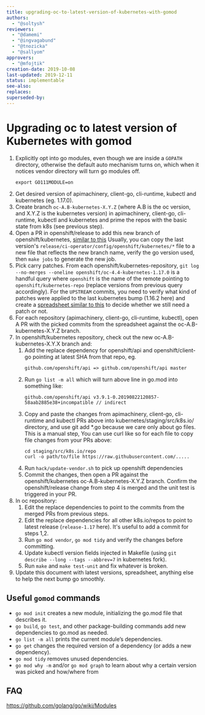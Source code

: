 ```yaml
---
title: upgrading-oc-to-latest-version-of-kubernetes-with-gomod
authors:
  - "@soltysh"
reviewers:
  - "@damemi"
  - "@ingvagabund"
  - "@tnozicka"
  - "@sallyom"
approvers:
  - "@mfojtik"
creation-date: 2019-10-08
last-updated: 2019-12-11
status: implementable 
see-also:
replaces:
superseded-by:
---
```


# Upgrading oc to latest version of Kubernetes with gomod

1. Explicitly opt into go modules, even though we are inside a `GOPATH` directory,
   otherwise the default auto mechanism turns on, which when it notices vendor
   directory will turn go modules off.
   ```
   export GO111MODULE=on
   ```
2. Get desired version of apimachinery, client-go, cli-runtime, kubectl and kubernetes (eg. 1.17.0).
3. Create branch `oc-A.B-kubernetes-X.Y.Z` (where A.B is the oc version, and X.Y.Z is the kubernetes version)
   in apimachinery, client-go, cli-runtime, kubectl and kubernetes and prime the repos with the basic
   state from k8s (see previous step).
4. Open a PR in openshift/release to add this new branch of openshift/kubernetes, [similar to this](https://github.com/openshift/release/pull/6349)
   Usually, you can copy the last version's `release/ci-operator/config/openshift/kubernetes/*` file to a new file that reflects the new branch name, 
   verify the go version used, then `make jobs` to generate the new job. 
5. Pick carry patches. From each openshift/kubernetes-repository, `git log --no-merges --oneline openshift/oc-4.4-kubernetes-1.17.0`
   is a handful query where `openshift` is the name of the remote pointing to `openshift/kubernetes-repo` 
   (replace versions from previous query accordingly). For the `UPSTREAM` commits, you need
   to verify what kind of patches were applied to the last kubernetes bump (1.16.2 here) and create a 
   [spreadsheet similar to this](https://docs.google.com/spreadsheets/d/1VQw_B2Nfqg9ILKvoNLK0YQdiM2LUidOX7Q-wRKBlrSE/edit?usp=sharing)
   to decide whether we still need a patch or not.  
6. For each repository (apimachinery, client-go, cli-runtime, kubectl), open A PR with the picked commits from the
   spreadsheet against the oc-A.B-kubernetes-X.Y.Z branch.
7. In openshift/kubernetes repository, check out the new oc-A.B-kubernetes-X.Y.X branch and:
   1. Add the replace dependency for openshift/api and openshift/client-go pointing at latest SHA from that repo, eg.
      ```
      github.com/openshift/api => github.com/openshift/api master
      ```
   2. Run `go list -m all` which will turn above line in go.mod into something like:
      ```
      github.com/openshift/api v3.9.1-0.20190822120857-58aab2885e38+incompatible // indirect
      ```
   3. Copy and paste the changes from apimachinery, client-go, cli-runtime and kubectl PRs above into kubernetes/staging/src/k8s.io/ directory,
      and use git add *.go because we care only about go files.  This is a manual step, You can use curl like so for each file to copy file 
      changes from your PRs above:
      ```
      cd staging/src/k8s.io/repo
      curl -o path/to/file https://raw.githubusercontent.com/.....
      ```
   4. Run `hack/update-vendor.sh` to pick up openshift dependencies
   5. Commit the changes, then open a PR against the openshift/kubernetes oc-A.B-kubernetes-X.Y.Z branch.
      Confirm the openshift/release change from step 4 is merged and the unit test is triggered in your PR. 
8. In oc repository: 
   1. Edit the replace dependencies to point to the commits from the merged PRs from previous steps.
   2. Edit the replace dependencies for all other k8s.io/repos to point to latest release (`release-1.17` here).
      It's useful to add a commit for steps 1,2.
   3. Run `go mod vendor`, `go mod tidy` and verify the changes before committing.
   3. Update kubectl version fields injected in Makefile (using `git describe --long --tags --abbrev=7` in kubernetes fork).
   4. Run `make` and `make test-unit` and fix whatever is broken.
9. Update this document with latest versions, spreadsheet, anything else to help the next bump go smoothly.

## Useful `gomod` commands

* `go mod init` creates a new module, initializing the go.mod file that describes it.
* `go build`, `go test`, and other package-building commands add new dependencies to go.mod as needed.
* `go list -m all` prints the current module’s dependencies.
* `go get` changes the required version of a dependency (or adds a new dependency).
* `go mod tidy` removes unused dependencies.
* `go mod why -m` and/or `go mod graph` to learn about why a certain version was picked and how/where from

## FAQ

https://github.com/golang/go/wiki/Modules

